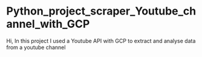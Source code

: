 # Python_project_scraper_Youtube_channel_with_GCP
Hi, In this project I used a Youtube API with GCP to extract and analyse data from a youtube channel  
